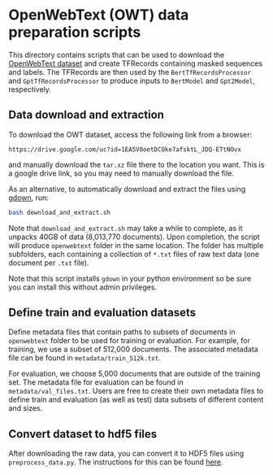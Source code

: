 # OpenWebText (OWT) data preparation scripts

This directory contains scripts that can be used to download the [OpenWebText dataset](https://skylion007.github.io/OpenWebTextCorpus/) and create TFRecords containing masked sequences and labels. The TFRecords are then used by the `BertTfRecordsProcessor` and `GptTfRecordsProcessor` to produce inputs to `BertModel` and `Gpt2Model`, respectively.

## Data download and extraction

To download the OWT dataset, access the following link from a browser:

```url
https://drive.google.com/uc?id=1EA5V0oetDCOke7afsktL_JDQ-ETtNOvx
```

and manually download the `tar.xz` file there to the location you want. This is a google drive link, so you may need to manually download the file.

As an alternative, to automatically download and extract the files using [gdown](https://pypi.org/project/gdown/), run:

```bash
bash download_and_extract.sh
```

Note that `download_and_extract.sh` may take a while to complete, as it unpacks 40GB of data (8,013,770 documents). Upon completion, the script will produce `openwebtext` folder in the same location. The folder has multiple subfolders, each containing a collection of `*.txt` files of raw text data (one document per `.txt` file).

Note that this script installs `gdown` in your python environment so be sure you can install this without admin privileges.

## Define train and evaluation datasets

Define metadata files that contain paths to subsets of documents in `openwebtext` folder to be used for training or evaluation. For example, for training, we use a subset of 512,000 documents. The associated metadata file can be found in `metadata/train_512k.txt`.

For evaluation, we choose 5,000 documents that are outside of the training set. The metadata file for evaluation can be found in `metadata/val_files.txt`. Users are free to create their own metadata files to define train and evaluation (as well as test) data subsets of different content and sizes.

## Convert dataset to hdf5 files

After downloading the raw data, you can convert it to HDF5 files using `preprocess_data.py`. The instructions for this can be found [here](https://docs.cerebras.net/en/latest/wsc/Model-zoo/Components/Data-preprocessing/data_preprocessing.html).
